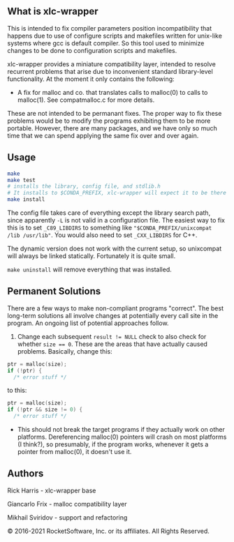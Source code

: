 ## What is xlc-wrapper

This is intended to fix compiler parameters position incompatibility that 
happens due to use of configure scripts and makefiles written for unix-like 
systems where gcc is default compiler. So this tool used to minimize changes
to be done to configuration scripts and makefiles.

xlc-wrapper provides a miniature compatibility layer, intended to resolve
recurrent problems that arise due to inconvenient standard library-level
functionality. At the moment it only contains the following:
  - A fix for malloc and co. that translates calls to malloc(0) to calls to
    malloc(1). See compatmalloc.c for more details.

These are not intended to be permanant fixes. The proper way to fix these
problems would be to modify the programs exhibiting them to be more portable.
However, there are many packages, and we have only so much time that we can
spend applying the same fix over and over again.

## Usage
```sh
make
make test
# installs the library, config file, and stdlib.h
# It installs to $CONDA_PREFIX, xlc-wrapper will expect it to be there
make install
```
The config file takes care of everything except the library search path, since
apparently `-L` is not valid in a configuration file. The easiest way to fix
this is to set `_C89_LIBDIRS` to something like
`"$CONDA_PREFIX/unixcompat /lib /usr/lib"`. You would also need to set
`_CXX_LIBDIRS` for C++.

The dynamic version does not work with the current setup, so unixcompat
will always be linked statically. Fortunately it is quite small.

`make uninstall` will remove everything that was installed.


## Permanent Solutions 
There are a few ways to make non-compliant programs "correct". The best
long-term solutions all involve changes at potentially every call site in the
program. An ongoing list of potential approaches follow.
  1. Change each subsequent `result != NULL` check to also check for whether
  `size == 0`. These are the areas that have actually caused problems.
  Basically, change this:
  ```c
  ptr = malloc(size);
  if (!ptr) {
    /* error stuff */
  ```
  to this:
  ```c
  ptr = malloc(size);
  if (!ptr && size != 0) {
    /* error stuff */
  ```
  - This should not break the target programs if they actually work on other
    platforms. Dereferencing malloc(0) pointers will crash on most platforms
    (I think?), so presumably, if the program works, whenever it gets a pointer
    from malloc(0), it doesn't use it.

## Authors

Rick Harris - xlc-wrapper base

Giancarlo Frix - malloc compatibility layer

Mikhail Sviridov - support and refactoring

© 2016-2021 RocketSoftware, Inc. or its affiliates. All Rights Reserved.
